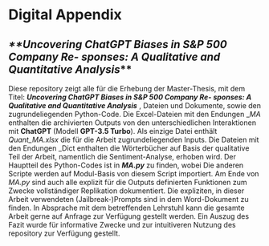 # Digital Appendix

## _**Uncovering ChatGPT Biases in S&P 500 Company Re- sponses: A Qualitative and Quantitative Analysis_**

Diese repository zeigt alle für die Erhebung der Master-Thesis, mit dem Titel: **_Uncovering ChatGPT Biases in S&P 500 Company Re- sponses: A Qualitative and Quantitative Analysis_** , Dateien und Dokumente, sowie den zugrundeliegenden Python-Code. Die Excel-Dateien mit den Endungen __MA_ enthalten die archivierten Outputs von den unterschiedlichen Interaktionen mit **ChatGPT** (Modell **GPT-3.5 Turbo**). Als einzige Datei enthält _Quant_MA.xlsx_ die für die Arbeit zugrundeliegenden Inputs. Die Dateien mit den Endungen _Dict enthalten die Wörterbücher auf Basis der qualitative Teil der Arbeit, namentlich die Sentiment-Analyse, erhoben wird. Der Hauptteil des Python-Codes ist in **_MA.py_** zu finden, wobei Die anderen Scripte werden auf Modul-Basis von diesem Script importiert. Am Ende von _MA.py_ sind auch alle explizit für die Outputs definierten Funktionen zum Zwecke vollständiger Replikation dokumentiert. Die expliziten, in dieser Arbeit verwendeten (Jailbreak-)Prompts sind in dem Word-Dokument zu finden. In Absprache mit dem betreffenden Lehrstuhl kann die gesamte Arbeit gerne auf Anfrage zur Verfügung gestellt werden. Ein Auszug des Fazit wurde für informative Zwecke und zur intuitiveren Nutzung des repository zur Verfügung gestellt.
